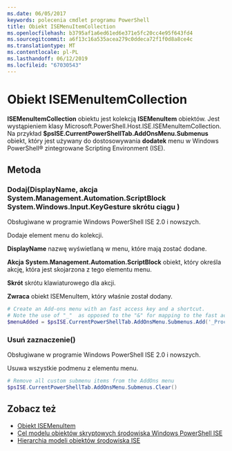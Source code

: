 ```yaml
---
ms.date: 06/05/2017
keywords: polecenia cmdlet programu PowerShell
title: Obiekt ISEMenuItemCollection
ms.openlocfilehash: b3795af1a6ed61ed6e371e5fc20cc4e95f643fd4
ms.sourcegitcommit: a6f13c16a535acea279c0ddeca72f1f0d8a8ce4c
ms.translationtype: MT
ms.contentlocale: pl-PL
ms.lasthandoff: 06/12/2019
ms.locfileid: "67030543"
---
```

# <a name="the-isemenuitemcollection-object"></a>Obiekt ISEMenuItemCollection

**ISEMenuItemCollection** obiektu jest kolekcją **ISEMenuItem** obiektów. Jest wystąpieniem klasy Microsoft.PowerShell.Host.ISE.ISEMenuItemCollection. Na przykład **$psISE.CurrentPowerShellTab.AddOnsMenu.Submenus** obiekt, który jest używany do dostosowywania **dodatek** menu w Windows PowerShell® zintegrowane Scripting Environment (ISE).

## <a name="method"></a>Metoda

### <a name="addstring-displayname-systemmanagementautomationscriptblock-action-systemwindowsinputkeygesture-shortcut-"></a>Dodaj\(DisplayName, akcja System.Management.Automation.ScriptBlock System.Windows.Input.KeyGesture skrótu ciągu \)

Obsługiwane w programie Windows PowerShell ISE 2.0 i nowszych.

Dodaje element menu do kolekcji.

**DisplayName** nazwę wyświetlaną w menu, które mają zostać dodane.

**Akcja** **System.Management.Automation.ScriptBlock** obiekt, który określa akcję, która jest skojarzona z tego elementu menu.

**Skrót** skrótu klawiaturowego dla akcji.

**Zwraca** obiekt ISEMenuItem, który właśnie został dodany.

```powershell
# Create an Add-ons menu with an fast access key and a shortcut.
# Note the use of "_"  as opposed to the "&" for mapping to the fast access key letter for the menu item.
$menuAdded = $psISE.CurrentPowerShellTab.AddOnsMenu.Submenus.Add('_Process', {Get-Process}, 'Alt+P')
```

### <a name="clear"></a>Usuń zaznaczenie\(\)

Obsługiwane w programie Windows PowerShell ISE 2.0 i nowszych.

Usuwa wszystkie podmenu z elementu menu.

```powershell
# Remove all custom submenu items from the AddOns menu
$psISE.CurrentPowerShellTab.AddOnsMenu.Submenus.Clear()
```

## <a name="see-also"></a>Zobacz też

- [Obiekt ISEMenuItem](The-ISEMenuItem-Object.md)
- [Cel modelu obiektów skryptowych środowiska Windows PowerShell ISE](Purpose-of-the-Windows-PowerShell-ISE-Scripting-Object-Model.md)
- [Hierarchia modeli obiektów środowiska ISE](The-ISE-Object-Model-Hierarchy.md)
